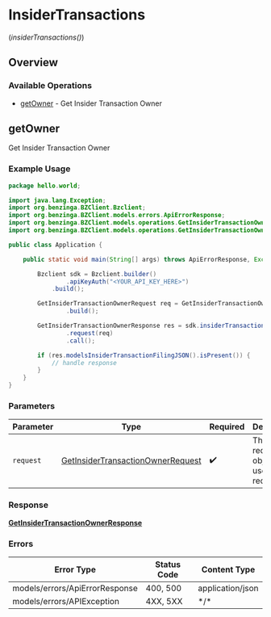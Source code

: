 # InsiderTransactions
(*insiderTransactions()*)

## Overview

### Available Operations

* [getOwner](#getowner) - Get Insider Transaction Owner

## getOwner

Get Insider Transaction Owner

### Example Usage

```java
package hello.world;

import java.lang.Exception;
import org.benzinga.BZClient.Bzclient;
import org.benzinga.BZClient.models.errors.ApiErrorResponse;
import org.benzinga.BZClient.models.operations.GetInsiderTransactionOwnerRequest;
import org.benzinga.BZClient.models.operations.GetInsiderTransactionOwnerResponse;

public class Application {

    public static void main(String[] args) throws ApiErrorResponse, Exception {

        Bzclient sdk = Bzclient.builder()
                .apiKeyAuth("<YOUR_API_KEY_HERE>")
            .build();

        GetInsiderTransactionOwnerRequest req = GetInsiderTransactionOwnerRequest.builder()
                .build();

        GetInsiderTransactionOwnerResponse res = sdk.insiderTransactions().getOwner()
                .request(req)
                .call();

        if (res.modelsInsiderTransactionFilingJSON().isPresent()) {
            // handle response
        }
    }
}
```

### Parameters

| Parameter                                                                                         | Type                                                                                              | Required                                                                                          | Description                                                                                       |
| ------------------------------------------------------------------------------------------------- | ------------------------------------------------------------------------------------------------- | ------------------------------------------------------------------------------------------------- | ------------------------------------------------------------------------------------------------- |
| `request`                                                                                         | [GetInsiderTransactionOwnerRequest](../../models/operations/GetInsiderTransactionOwnerRequest.md) | :heavy_check_mark:                                                                                | The request object to use for the request.                                                        |

### Response

**[GetInsiderTransactionOwnerResponse](../../models/operations/GetInsiderTransactionOwnerResponse.md)**

### Errors

| Error Type                     | Status Code                    | Content Type                   |
| ------------------------------ | ------------------------------ | ------------------------------ |
| models/errors/ApiErrorResponse | 400, 500                       | application/json               |
| models/errors/APIException     | 4XX, 5XX                       | \*/\*                          |